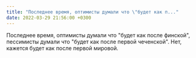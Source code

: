 ```yaml
---
title: "Последнее время, оптимисты думали что \"будет как п..."
date: 2022-03-29 21:56:00 +0300
---
```


Последнее время, оптимисты думали что "будет как после финской", пессимисты думали что "будет как после первой чеченской". Нет, кажется будет как после первой мировой.

